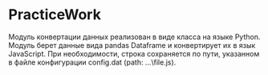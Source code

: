 # PracticeWork
Модуль конвертации данных реализован в виде класса на языке Python. Модуль берет данные вида pandas Dataframe и конвертирует их в язык JavaScript. При необходимости, строка сохраняется по пути,
указанном в файле конфигурации config.dat (path: …\file.js).
